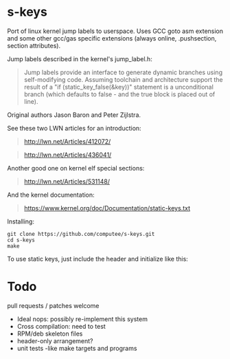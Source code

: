 s-keys
===

Port of linux kernel jump labels to userspace. Uses GCC goto asm extension and
 some other gcc/gas specific extensions (always online, .pushsection, section attributes).

Jump labels described in the kernel's jump_label.h:

> Jump labels provide an interface to generate dynamic branches using
> self-modifying code. Assuming toolchain and architecture support the result
> of a "if (static_key_false(&key))" statement is a unconditional branch (which
> defaults to false - and the true block is placed out of line).

Original authors Jason Baron and Peter Zijlstra.

See these two LWN articles for an introduction:

> http://lwn.net/Articles/412072/

> http://lwn.net/Articles/436041/

Another good one on kernel elf special sections:

> http://lwn.net/Articles/531148/

And the kernel documentation:

> https://www.kernel.org/doc/Documentation/static-keys.txt

Installing:
```
git clone https://github.com/computee/s-keys.git
cd s-keys
make
```

To use static keys, just include the header and initialize like this:

Todo
===

pull requests / patches welcome

* Ideal nops: possibly re-implement this system
* Cross compilation: need to test
* RPM/deb skeleton files
* header-only arrangement?
* unit tests -like make targets and programs


